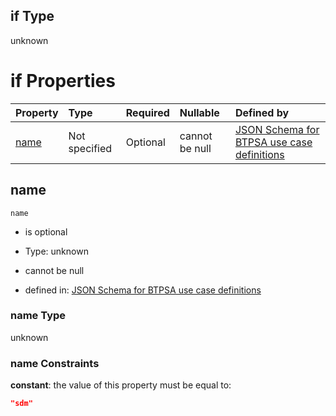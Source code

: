 ## if Type

unknown

# if Properties

| Property      | Type          | Required | Nullable       | Defined by                                                                                                                                                                                                          |
| :------------ | :------------ | :------- | :------------- | :------------------------------------------------------------------------------------------------------------------------------------------------------------------------------------------------------------------ |
| [name](#name) | Not specified | Optional | cannot be null | [JSON Schema for BTPSA use case definitions](btpsa-usecase-properties-services-items-allof-1-then-allof-103-if-properties-name.md "undefined#/properties/services/items/allOf/1/then/allOf/103/if/properties/name") |

## name



`name`

*   is optional

*   Type: unknown

*   cannot be null

*   defined in: [JSON Schema for BTPSA use case definitions](btpsa-usecase-properties-services-items-allof-1-then-allof-103-if-properties-name.md "undefined#/properties/services/items/allOf/1/then/allOf/103/if/properties/name")

### name Type

unknown

### name Constraints

**constant**: the value of this property must be equal to:

```json
"sdm"
```
